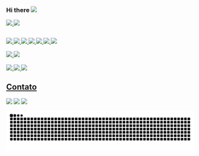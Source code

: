 ### Hi there <img src="https://media.giphy.com/media/hvRJCLFzcasrR4ia7z/giphy.gif" width="25px">

 <div>
  <a href="https://github.com/luizaguiar84">
  <img height="180em" src="https://github-readme-stats.vercel.app/api?username=luizaguiar84&show_icons=true&theme=dracula&include_all_commits=true&count_private=true"/>
  <img height="180em" src="https://github-readme-stats.vercel.app/api/top-langs/?username=luizaguiar84&layout=compact&langs_count=7&theme=dracula"/>
</div>
 
 ##
  <!-- Dev -->
 <div>
 <img src="https://img.shields.io/badge/C%23-239120?style=for-the-badge&logo=c-sharp&logoColor=white">
<img src="https://img.shields.io/badge/.NET-5C2D91?style=for-the-badge&logo=.net&logoColor=white">
<img src="https://img.shields.io/badge/Xamarin-3498DB?style=for-the-badge&logo=xamarin&logoColor=white">
<img src="https://img.shields.io/badge/JavaScript-F7DF1E?style=for-the-badge&logo=javascript&logoColor=black">
<img src="https://img.shields.io/badge/Node.js-43853D?style=for-the-badge&logo=node.js&logoColor=white">
<img src="https://img.shields.io/badge/HTML-239120?style=for-the-badge&logo=html5&logoColor=white">
<img src="https://img.shields.io/badge/Python-3776AB?style=for-the-badge&logo=python&logoColor=white">
 </div>

 <!-- Cloud -->
 <br>
 <div>
 <img src="https://img.shields.io/badge/Microsoft_Azure-0089D6?style=for-the-badge&logo=microsoft-azure&logoColor=white">
 <img src="https://img.shields.io/badge/Amazon_AWS-232F3E?style=for-the-badge&logo=amazon-aws&logoColor=white">
 </div>
  <br>

  <!-- DB -->
 <div>
 <img src="https://img.shields.io/badge/MySQL-00000F?style=for-the-badge&logo=mysql&logoColor=white">
<img src="https://img.shields.io/badge/PostgreSQL-316192?style=for-the-badge&logo=postgresql&logoColor=white">
<img src="https://img.shields.io/badge/Microsoft_SQL_Server-CC2927?style=for-the-badge&logo=microsoft-sql-server&logoColor=white">
</div>
 
 ##
 
 ## Contato
 
 <div> 
  <a href="https://instagram.com/luizaguiar" target="_blank"><img src="https://img.shields.io/badge/-Instagram-%23E4405F?style=for-the-badge&logo=instagram&logoColor=white" target="_blank"></a>
   <a href = "mailto:luizaguiar84@gmail.com"><img src="https://img.shields.io/badge/-Gmail-%23333?style=for-the-badge&logo=gmail&logoColor=white" target="_blank"></a>
  <a href="https://www.linkedin.com/in/luizaguiar/" target="_blank"><img src="https://img.shields.io/badge/-LinkedIn-%230077B5?style=for-the-badge&logo=linkedin&logoColor=white" target="_blank"></a> 
 
![Snake animation](https://github.com/luizaguiar84/luizaguiar84/blob/output/github-contribution-grid-snake.svg)

<!--
site de badges => https://dev.to/envoy_/150-badges-for-github-pnk

**luizaguiar84/luizaguiar84** is a ✨ _special_ ✨ repository because its `README.md` (this file) appears on your GitHub profile.

 <a href="https://discord.gg/pDbY76q8Qf" target="_blank"><img src="https://img.shields.io/badge/Discord-7289DA?style=for-the-badge&logo=discord&logoColor=white" target="_blank"></a> 

Here are some ideas to get you started:

- 🔭 I’m currently working on ...
- 🌱 I’m currently learning ...
- 👯 I’m looking to collaborate on ...
- 🤔 I’m looking for help with ...
- 💬 Ask me about ...
- 📫 How to reach me: ...
- 😄 Pronouns: ...
- ⚡ Fun fact: ...
-->
